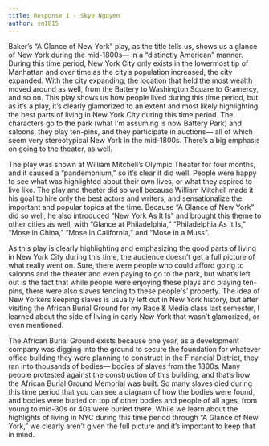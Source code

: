 ```yaml
---
title: Response 1 - Skye Nguyen
author: sn1815
---
```


Baker’s “A Glance of New York” play, as the title tells us, shows us a glance of New York during the mid-1800s— in a “distinctly American” manner. During this time period, New York City only exists in the lowermost tip of Manhattan and over time as the city’s population increased, the city expanded. With the city expanding, the location that held the most wealth moved around as well, from the Battery to Washington Square to Gramercy, and so on. This play shows us how people lived during this time period, but as it’s a play, it’s clearly glamorized to an extent and most likely highlighting the best parts of living in New York City during this time period. The characters go to the park (what I’m assuming is now Battery Park) and saloons, they play ten-pins, and they participate in auctions— all of which seem very stereotypical New York in the mid-1800s. There’s a big emphasis on going to the theater, as well.

The play was shown at William Mitchell’s Olympic Theater for four months, and it caused a “pandemonium,” so it’s clear it did well. People were happy to see what was highlighted about their own lives, or what they aspired to live like. The play and theater did so well because William Mitchell made it his goal to hire only the best actors and writers, and sensationalize the important and popular topics at the time. Because “A Glance of New York” did so well, he also introduced “New York As It Is” and brought this theme to other cities as well, with “Glance at Philadelphia,” “Philadelphia As It Is,” “Mose in China,” “Mose In California,” and “Mose in a Muss”.

As this play is clearly highlighting and emphasizing the good parts of living in New York City during this time, the audience doesn’t get a full picture of what really went on. Sure, there were people who could afford going to saloons and the theater and even paying to go to the park, but what’s left out is the fact that while people were enjoying these plays and playing ten-pins, there were also slaves tending to these people's’ property. The idea of New Yorkers keeping slaves is usually left out in New York history, but after visiting the African Burial Ground for my Race & Media class last semester, I learned about the side of living in early New York that wasn’t glamorized, or even mentioned.

The African Burial Ground exists because one year, as a development company was digging into the ground to secure the foundation for whatever office building they were planning to construct in the Financial District, they ran into thousands of bodies— bodies of slaves from the 1800s. Many people protested against the construction of this building, and that’s how the African Burial Ground Memorial was built. So many slaves died during this time period that you can see a diagram of how the bodies were found, and bodies were buried on top of other bodies and people of all ages, from young to mid-30s or 40s were buried there. While we learn about the highlights of living in NYC during this time period through “A Glance of New York,” we clearly aren’t given the full picture and it’s important to keep that in mind.
